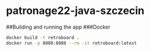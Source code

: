# patronage22-java-szczecin

##Building and running the app
###Docker 
```bash
docker build -t retroboard .
docker run -p 8080:8080 --rm -it retroboard:latest
```